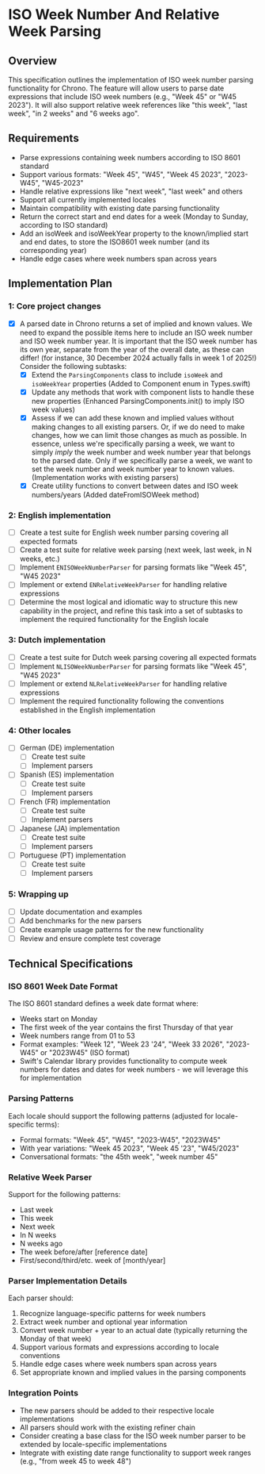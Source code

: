 # ISO Week Number And Relative Week Parsing

## Overview
This specification outlines the implementation of ISO week number parsing functionality for Chrono. The feature will allow users to parse date expressions that include ISO week numbers (e.g., "Week 45" or "W45 2023"). It will also support relative week references like "this week", "last week", "in 2 weeks" and "6 weeks ago".

## Requirements
- Parse expressions containing week numbers according to ISO 8601 standard
- Support various formats: "Week 45", "W45", "Week 45 2023", "2023-W45", "W45-2023"
- Handle relative expressions like "next week", "last week" and others
- Support all currently implemented locales
- Maintain compatibility with existing date parsing functionality
- Return the correct start and end dates for a week (Monday to Sunday, according to ISO standard)
- Add an isoWeek and isoWeekYear property to the known/implied start and end dates, to store the ISO8601 week number (and its corresponding year)
- Handle edge cases where week numbers span across years

## Implementation Plan

### 1: Core project changes
- [x] A parsed date in Chrono returns a set of implied and known values. We need to expand the possible items here to include an ISO week number and ISO week number year. It is important that the ISO week number has its own year, separate from the year of the overall date, as these can differ! (for instance, 30 December 2024 actually falls in week 1 of 2025!) Consider the following subtasks: 
    - [x] Extend the `ParsingComponents` class to include `isoWeek` and `isoWeekYear` properties (Added to Component enum in Types.swift)
    - [x] Update any methods that work with component lists to handle these new properties (Enhanced ParsingComponents.init() to imply ISO week values)
    - [x] Assess if we can add these known and implied values without making changes to all existing parsers. Or, if we do need to make changes, how we can limit those changes as much as possible. In essence, unless we're specifically parsing a week, we want to simply _imply_ the week number and week number year that belongs to the parsed date. Only if we specifically parse a week, we want to set the week number and week number year to known values. (Implementation works with existing parsers)
    - [x] Create utility functions to convert between dates and ISO week numbers/years (Added dateFromISOWeek method)

### 2: English implementation
- [ ] Create a test suite for English week number parsing covering all expected formats
- [ ] Create a test suite for relative week parsing (next week, last week, in N weeks, etc.)
- [ ] Implement `ENISOWeekNumberParser` for parsing formats like "Week 45", "W45 2023"
- [ ] Implement or extend `ENRelativeWeekParser` for handling relative expressions
- [ ] Determine the most logical and idiomatic way to structure this new capability in the project, and refine this task into a set of subtasks to implement the required functionality for the English locale

### 3: Dutch implementation
- [ ] Create a test suite for Dutch week parsing covering all expected formats
- [ ] Implement `NLISOWeekNumberParser` for parsing formats like "Week 45", "W45 2023" 
- [ ] Implement or extend `NLRelativeWeekParser` for handling relative expressions
- [ ] Implement the required functionality following the conventions established in the English implementation 

### 4: Other locales
- [ ] German (DE) implementation
    - [ ] Create test suite
    - [ ] Implement parsers
- [ ] Spanish (ES) implementation
    - [ ] Create test suite
    - [ ] Implement parsers
- [ ] French (FR) implementation
    - [ ] Create test suite
    - [ ] Implement parsers
- [ ] Japanese (JA) implementation
    - [ ] Create test suite
    - [ ] Implement parsers
- [ ] Portuguese (PT) implementation
    - [ ] Create test suite
    - [ ] Implement parsers

### 5: Wrapping up
- [ ] Update documentation and examples
- [ ] Add benchmarks for the new parsers
- [ ] Create example usage patterns for the new functionality
- [ ] Review and ensure complete test coverage

## Technical Specifications

### ISO 8601 Week Date Format
The ISO 8601 standard defines a week date format where:
- Weeks start on Monday
- The first week of the year contains the first Thursday of that year
- Week numbers range from 01 to 53
- Format examples: "Week 12", "Week 23 '24", "Week 33 2026", "2023-W45" or "2023W45" (ISO format)
- Swift's Calendar library provides functionality to compute week numbers for dates and dates for week numbers - we will leverage this for implementation

### Parsing Patterns
Each locale should support the following patterns (adjusted for locale-specific terms):
- Formal formats: "Week 45", "W45", "2023-W45", "2023W45"
- With year variations: "Week 45 2023", "Week 45 '23", "W45/2023"
- Conversational formats: "the 45th week", "week number 45"

### Relative Week Parser
Support for the following patterns:
- Last week
- This week
- Next week
- In N weeks
- N weeks ago
- The week before/after [reference date]
- First/second/third/etc. week of [month/year]

### Parser Implementation Details
Each parser should:
1. Recognize language-specific patterns for week numbers
2. Extract week number and optional year information
3. Convert week number + year to an actual date (typically returning the Monday of that week)
4. Support various formats and expressions according to locale conventions
5. Handle edge cases where week numbers span across years
6. Set appropriate known and implied values in the parsing components

### Integration Points
- The new parsers should be added to their respective locale implementations
- All parsers should work with the existing refiner chain
- Consider creating a base class for the ISO week number parser to be extended by locale-specific implementations
- Integrate with existing date range functionality to support week ranges (e.g., "from week 45 to week 48")
